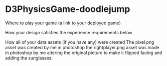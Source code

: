 # D3PhysicsGame-doodlejump

Where to play your game (a link to your deployed game)

How your design satisfies the experience requirements below


How all of your data assets (if you have any) were created
The pixel.png asset was created by me in photoshop
the rightplayer.png asset was made in photoshop by me altering the original picture to make it flipped facing and adding the sunglasses.